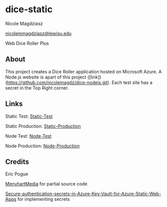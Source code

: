 # dice-static
Nicole Magdziasz

[nicolemmagdziasz@lewisu.edu](mailto:nicolemmagdziasz@lewisu.edu)

Web Dice Roller Plus

## About
This project creates a Dice Roller application hosted on Microsoft Azure. A Node.js website is apart of this project ([link])(https://github.com/nicolemagdz/dice-nodejs.git). Each test site has a secret in the Top Right corner.

## Links
Static Test: [Static-Test](https://ashy-beach-0ddd01810.5.azurestaticapps.net/)

Static Production: [Static-Production](https://delightful-field-0595cf510.5.azurestaticapps.net/)

Node Test: [Node-Test](https://dice-nodejs-nm-f5btfggjhnb7dmfw.centralus-01.azurewebsites.net/)

Node Production: [Node-Production](https://dice-nodejs-production-nm-frdghrhbf0bya0bb.centralus-01.azurewebsites.net/)

## Credits
Eric Pogue

[MenyhartMedia](https://volerelife.wordpress.com/2024/03/24/how-to-create-dice-roll-using-html-css-and-javascript/)
for partial source code

[Secure-authentication-secrets-in-Azure-Key-Vault-for-Azure-Static-Web-Apps](https://learn.microsoft.com/en-us/azure/static-web-apps/key-vault-secrets) for implementing secrets